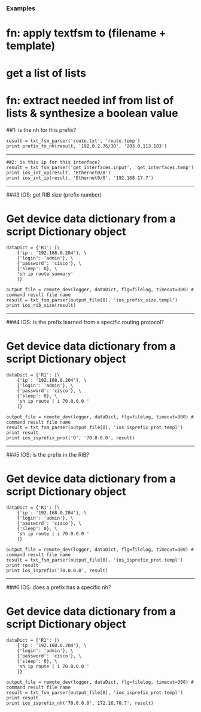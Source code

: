 ### Examples
# fn: apply textfsm to (filename + template)
# get a list of lists
# fn: extract needed inf from list of lists & synthesize a boolean value

##1: is the nh for this prefix?
```
result = txt_fsm_parser('route.txt', 'route.temp')
print prefix_to_nh(result, '192.0.2.76/30', '203.0.113.183')
```
***
```
##2: is this ip for this interface?
result = txt_fsm_parser('get_interfaces.input', 'get_interfaces.temp')
print ios_int_up(result, 'Ethernet0/0')
print ios_int_ip(result, 'Ethernet0/0', '192.168.17.7')
```
***

###3 IOS: get RIB size (prefix number)
# Get device data dictionary from a script Dictionary object
```
dataDict = {'R1': [\
    {'ip': '192.168.0.204'}, \
    {'login': 'admin'}, \
    {'password': 'cisco'}, \
    {'sleep': 0}, \
    'sh ip route summary'
    ]}

output_file = remote_dev(logger, dataDict, flg=filelog, timeout=300) # command result file name
result = txt_fsm_parser(output_file[0], 'ios_prefix_size.templ')
print ios_rib_size(result)
```
***

###4 IOS: is the prefix learned from a specific routing protocol?
# Get device data dictionary from a script Dictionary object
```
dataDict = {'R1': [\
    {'ip': '192.168.0.204'}, \
    {'login': 'admin'}, \
    {'password': 'cisco'}, \
    {'sleep': 0}, \
    'sh ip route | i 70.0.0.0 '
    ]}

output_file = remote_dev(logger, dataDict, flg=filelog, timeout=300) # command result file name
result = txt_fsm_parser(output_file[0], 'ios_isprefix_prot.templ')
print result
print ios_isprefix_prot('D', '70.0.0.0', result)
```
***

###5 IOS: is the prefix in the RIB?
# Get device data dictionary from a script Dictionary object
```
dataDict = {'R1': [\
    {'ip': '192.168.0.204'}, \
    {'login': 'admin'}, \
    {'password': 'cisco'}, \
    {'sleep': 0}, \
    'sh ip route | i 70.0.0.0 '
    ]}

output_file = remote_dev(logger, dataDict, flg=filelog, timeout=300) # command result file name
result = txt_fsm_parser(output_file[0], 'ios_isprefix_prot.templ')
print result
print ios_isprefix('70.0.0.0', result)
```
***

###6 IOS: does a prefix has a specific nh?
# Get device data dictionary from a script Dictionary object
```
dataDict = {'R1': [\
    {'ip': '192.168.0.204'}, \
    {'login': 'admin'}, \
    {'password': 'cisco'}, \
    {'sleep': 0}, \
    'sh ip route | i 70.0.0.0 '
    ]}

output_file = remote_dev(logger, dataDict, flg=filelog, timeout=300) # command result file name
result = txt_fsm_parser(output_file[0], 'ios_isprefix_prot.templ')
print result
print ios_isprefix_nh('70.0.0.0','172.16.70.7', result)
```
